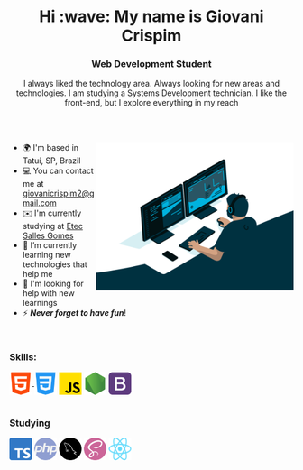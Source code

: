 <div align="center">
<h1 align="center">Hi :wave: My name is Giovani Crispim</h1>

<h3 align="center">Web Development Student <br></h3>


<p>I always liked the technology area. Always looking for new areas and technologies. I am studying a Systems Development technician. I like the front-end, but I explore everything in my reach</p>
</div>

<br><br>

<main display="flex">
<div class="img">
<img width="350px" align="right" src="./assets/coding.gif" alt="Coding"></div>

<div align="left">

* 🌍  I'm based in Tatuí, SP, Brazil
* 💻  You can contact me at [giovanicrispim2@gmail.com](mailto:giovanicrispim2@gmail.com)
* ✉️  I'm currently studying at [Etec Salles Gomes](https://www.cps.sp.gov.br/etecs/etec-salles-gomes/)
* 🌱 I’m currently learning new technologies that help me
* 🤝 I'm looking for help with new learnings
* ⚡  ***Never forget to have fun***!
<br>

<h3>Skills:</h3>
<a href="https://developer.mozilla.org/en-US/docs/Glossary/HTML5" target="_blank" rel="noreferrer"><img src="./assets/images/html.png" width="40" height="40" alt="HTML5" align="top"/>
<a href="https://developer.mozilla.org/pt-BR/docs/Web/CSS" target="_blank" rel="noreferrer"><img src="./assets/images/css.png" width="40" height="40" alt="Css" align="center"/></a>
<a href="https://developer.mozilla.org/en-US/docs/Web/JavaScript" target="_blank" rel="noreferrer"><img src="./assets/images/js.png" width="40" height="40" alt="Javascript" align="center"/></a>
<a href="https://nodejs.org/en/about/" target="_blank" rel="noreferrer"><img src="./assets/images/node.png" width="40" height="40" alt="NodeJS" align="center"/></a>
<a href="https://getbootstrap.com/" target="_blank" rel="noreferrer"><img src="./assets/images/boots.png" width="40" height="40" alt="Bootstrap" align="center"/></a>
<br><br>
<h3>Studying</h3>
<a href="https://www.typescriptlang.org/" rel="nofollow"><img src="./assets/images/TS.png" width="40" height="40" alt="Typescript"></a>
<a href="https://www.php.net/" rel="nofollow"><img src="./assets/images/php.png" width="40" height="40" alt="PHP"></a>
<a href="https://www.mysql.com" rel="nofollow"><img src="./assets/images/sql.png" width="40" height="40" alt="Mysql"></a>
<a href="https://sass-lang.com/" rel="nofollow"><img src="./assets/images/sass.png" width="40" height="40" alt="Sass"></a>
<a href="https://pt-br.reactjs.org/" rel="nofollow"><img src="./assets/images/react.svg" width="40" height="40" alt="React"></a>

